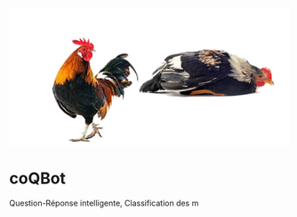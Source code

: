 
<img src="https://github.com/DataBusiness-AI/coQBot/blob/master/coqbot.png"  width="700" height="250">


# coQBot



Question-Réponse intelligente, Classification des m

